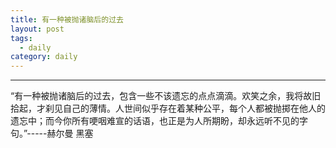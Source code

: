 ```yaml
---
title: 有一种被抛诸脑后的过去
layout: post
tags:
  - daily
category: daily
---
```

---------------
“有一种被抛诸脑后的过去，包含一些不该遗忘的点点滴滴。欢笑之余，我将故旧拾起，才刹见自己的薄情。人世间似乎存在着某种公平，每个人都被抛掷在他人的遗忘中；而今你所有哽咽难宣的话语，也正是为人所期盼，却永远听不见的字句。”-----赫尔曼 黑塞

